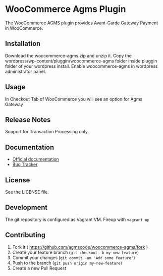 # WooCommerce Agms Plugin 

The WooCommerce AGMS plugin provides Avant-Garde Gateway Payment in WooCommerce.

## Installation

Download the woocommerce-agms.zip and unzip it.
Copy the wordpress/wp-content/pluggin/woocommerce-agms folder inside pluggin
folder of your wordpress install.
Enable woocommerce-agms in wordpress administrator panel.

## Usage
In Checkout Tab of WooCommerce you will see an option for Agms Gateway


## Release Notes

Support for Transaction Processing only.


## Documentation

* [Official documentation](https://www.onlinepaymentprocessing.com/docs)
* [Bug Tracker](http://github.com/agmscode/woocommerce-agms/issues)


## License

See the LICENSE file.

## Development

The git repository is configured as Vagrant VM. Fireup with `vagrant up`

## Contributing

1. Fork it ( https://github.com/agmscode/woocommerce-agms/fork )
2. Create your feature branch (`git checkout -b my-new-feature`)
3. Commit your changes (`git commit -am 'Add some feature'`)
4. Push to the branch (`git push origin my-new-feature`)
5. Create a new Pull Request